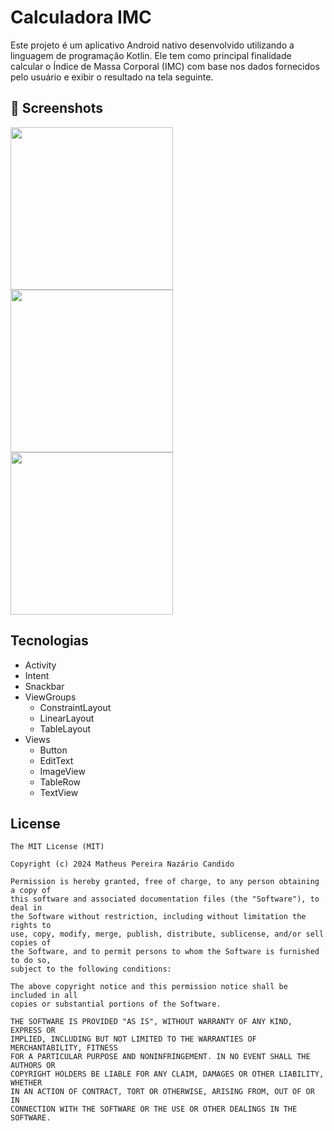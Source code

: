 # Calculadora IMC
Este projeto é um aplicativo Android nativo desenvolvido utilizando a linguagem de programação Kotlin. Ele tem como principal finalidade calcular o Índice de Massa Corporal (IMC) com base nos dados fornecidos pelo usuário e exibir o resultado na tela seguinte.

## :camera_flash: Screenshots
<img src="https://github.com/math-nazario/bmiCalculator/assets/88516839/8d83e351-ffa1-4961-adff-8e5ae44b83e7" width=260/> <img src="https://github.com/math-nazario/bmiCalculator/assets/88516839/39ef8da6-47a4-4353-962b-6cd9f37eeb63" width=260/> <img src="https://github.com/math-nazario/bmiCalculator/assets/88516839/88061410-b62d-4aac-8aba-22c8580d5ea5" width=260/>

## Tecnologias
- Activity
- Intent
- Snackbar
- ViewGroups
  - ConstraintLayout
  - LinearLayout
  - TableLayout
- Views
	- Button
	- EditText
	- ImageView
 	- TableRow
	- TextView
	
## License
```
The MIT License (MIT)

Copyright (c) 2024 Matheus Pereira Nazário Candido

Permission is hereby granted, free of charge, to any person obtaining a copy of
this software and associated documentation files (the "Software"), to deal in
the Software without restriction, including without limitation the rights to
use, copy, modify, merge, publish, distribute, sublicense, and/or sell copies of
the Software, and to permit persons to whom the Software is furnished to do so,
subject to the following conditions:

The above copyright notice and this permission notice shall be included in all
copies or substantial portions of the Software.

THE SOFTWARE IS PROVIDED "AS IS", WITHOUT WARRANTY OF ANY KIND, EXPRESS OR
IMPLIED, INCLUDING BUT NOT LIMITED TO THE WARRANTIES OF MERCHANTABILITY, FITNESS
FOR A PARTICULAR PURPOSE AND NONINFRINGEMENT. IN NO EVENT SHALL THE AUTHORS OR
COPYRIGHT HOLDERS BE LIABLE FOR ANY CLAIM, DAMAGES OR OTHER LIABILITY, WHETHER
IN AN ACTION OF CONTRACT, TORT OR OTHERWISE, ARISING FROM, OUT OF OR IN
CONNECTION WITH THE SOFTWARE OR THE USE OR OTHER DEALINGS IN THE SOFTWARE.
```
